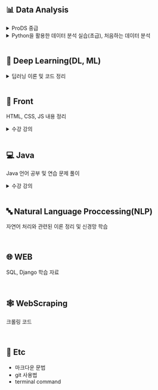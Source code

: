 ## 📊 Data Analysis

<details>
<summary> ProDS 중급</summary>
삼성전자에서 시행하는 Data 처리 및 분석 역량을 평가하는 시험 대비
 </details>
 
<details>
<summary> Python을 활용한 데이터 분석 실습(초급), 처음하는 데이터 분석 </summary>
    <br>
    - 기술 통계<br>
    - 데이터 전처리<br>
    - 카이제곱 검정<br>
    - 상관분석<br>
    - 회귀분석<br>
    - 다중회귀분석<br>
    - 로지스틱 회귀분석<br>
    - 의사결정트리<br>
    - K-Means 클러스터링
</details>

<br>

## 🧠 Deep Learning(DL, ML)
<details>
<summary>딥러닝 이론 및 코드 정리</summary>
mnist데이터를 활용한 CNN, LSTM, RNN
</details>

<br>

## 📔 Front
HTML, CSS, JS 내용 정리
<details> <summary> 수강 강의 </summary>
- 홍팍 HTML-CSS 입문 강의(강좌): https://www.youtube.com/playlist?list=PLyebPLlVYXCgc3S1HcqOMr5MOrt3wDlb-
</details>

<br>

## 💻 Java

Java 언어 공부 및 연습 문제 풀이
<details> <summary> 수강 강의 </summary>
- Do it! 자바 프로그래밍 입문: https://www.youtube.com/playlist?list=PLG7te9eYUi7typZrH4fqXvs4E22ZFn1Nj <br>
- 홍팍 그림으로 배우는 자바(2019, 기초 입문 문제풀이): https://www.youtube.com/playlist?list=PLyebPLlVYXCgb5B-toSOvivS1RChZLnNu <br>
- 홍팍 그림으로 배우는 자바(2019, 객체 지향 입문 문제풀이): https://www.youtube.com/playlist?list=PLyebPLlVYXCiKweTN4a-xePbbY1Ta6Yu9
</details>

<br>

## 🔤 Natural Language Proccessing(NLP)

자연어 처리와 관련된 이론 정리 및 신경망 학습

<br>


## 🌐 WEB

SQL, Django 학습 자료

<br>

## 🕸️ WebScraping

크롤링 코드

<br>

## 🤍 Etc

- 마크다운 문법
- git 사용법
- terminal command

